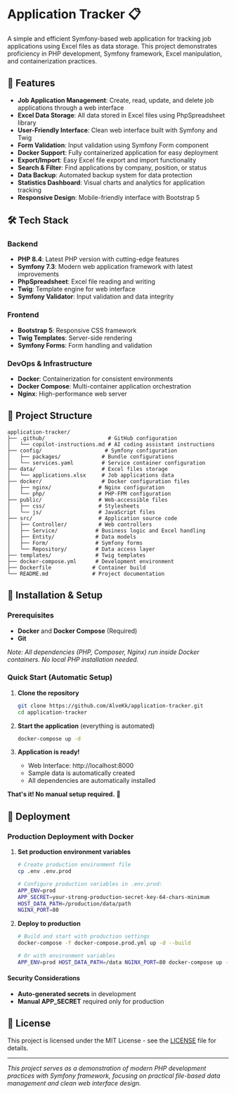 # Application Tracker 📋

A simple and efficient Symfony-based web application for tracking job applications using Excel files as data storage. This project demonstrates proficiency in PHP development, Symfony framework, Excel manipulation, and containerization practices.

## 🚀 Features

- **Job Application Management**: Create, read, update, and delete job applications through a web interface
- **Excel Data Storage**: All data stored in Excel files using PhpSpreadsheet library
- **User-Friendly Interface**: Clean web interface built with Symfony and Twig
- **Form Validation**: Input validation using Symfony Form component
- **Docker Support**: Fully containerized application for easy deployment
- **Export/Import**: Easy Excel file export and import functionality
- **Search & Filter**: Find applications by company, position, or status
- **Data Backup**: Automated backup system for data protection
- **Statistics Dashboard**: Visual charts and analytics for application tracking
- **Responsive Design**: Mobile-friendly interface with Bootstrap 5

## 🛠 Tech Stack

### Backend
- **PHP 8.4**: Latest PHP version with cutting-edge features
- **Symfony 7.3**: Modern web application framework with latest improvements
- **PhpSpreadsheet**: Excel file reading and writing
- **Twig**: Template engine for web interface
- **Symfony Validator**: Input validation and data integrity

### Frontend
- **Bootstrap 5**: Responsive CSS framework
- **Twig Templates**: Server-side rendering
- **Symfony Forms**: Form handling and validation

### DevOps & Infrastructure
- **Docker**: Containerization for consistent environments
- **Docker Compose**: Multi-container application orchestration  
- **Nginx**: High-performance web server

## 📁 Project Structure

```
application-tracker/
├── .github/                    # GitHub configuration
│   └── copilot-instructions.md # AI coding assistant instructions
├── config/                    # Symfony configuration
│   ├── packages/             # Bundle configurations
│   └── services.yaml         # Service container configuration
├── data/                     # Excel files storage
│   └── applications.xlsx     # Job applications data
├── docker/                   # Docker configuration files
│   ├── nginx/               # Nginx configuration
│   └── php/                 # PHP-FPM configuration
├── public/                  # Web-accessible files
│   ├── css/                 # Stylesheets
│   └── js/                  # JavaScript files
├── src/                     # Application source code
│   ├── Controller/          # Web controllers
│   ├── Service/            # Business logic and Excel handling
│   ├── Entity/             # Data models
│   ├── Form/               # Symfony forms
│   └── Repository/         # Data access layer
├── templates/              # Twig templates
├── docker-compose.yml      # Development environment
├── Dockerfile             # Container build
└── README.md              # Project documentation
```

## 🔧 Installation & Setup

### Prerequisites
- **Docker** and **Docker Compose** (Required)
- **Git**

*Note: All dependencies (PHP, Composer, Nginx) run inside Docker containers. No local PHP installation needed.*

### Quick Start (Automatic Setup)
1. **Clone the repository**
   ```bash
   git clone https://github.com/AlveKk/application-tracker.git
   cd application-tracker
   ```

2. **Start the application** (everything is automated)
   ```bash
   docker-compose up -d
   ```

3. **Application is ready!**
   - Web Interface: http://localhost:8000
   - Sample data is automatically created
   - All dependencies are automatically installed

**That's it! No manual setup required.** 🚀

## 🚀 Deployment

### Production Deployment with Docker

1. **Set production environment variables**
   ```bash
   # Create production environment file
   cp .env .env.prod
   
   # Configure production variables in .env.prod:
   APP_ENV=prod
   APP_SECRET=your-strong-production-secret-key-64-chars-minimum
   HOST_DATA_PATH=/production/data/path
   NGINX_PORT=80
   ```

2. **Deploy to production**
   ```bash
   # Build and start with production settings
   docker-compose -f docker-compose.prod.yml up -d --build
   
   # Or with environment variables
   APP_ENV=prod HOST_DATA_PATH=/data NGINX_PORT=80 docker-compose up -d
   ```

#### Security Considerations
- **Auto-generated secrets** in development
- **Manual APP_SECRET** required only for production

## 📄 License

This project is licensed under the MIT License - see the [LICENSE](LICENSE) file for details.

---

*This project serves as a demonstration of modern PHP development practices with Symfony framework, focusing on practical file-based data management and clean web interface design.*
